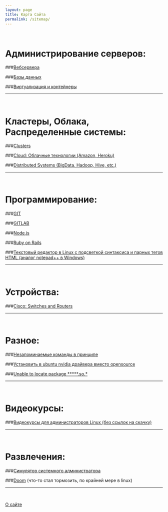 ```yaml
---
layout: page
title: Карта Сайта
permalink: /sitemap/
---
```



<br/>

# Администрирование серверов:

###[Вебсервера](/linux/webservers/apache/)

###[Базы данных](/linux/databases/)  

###[Виртуализация и контейнеры](/linux/virtual/)


______

<br/>

# Кластеры, Облака, Распределенные системы:

###[Clusters](/linux/clusters/)

###[Cloud: Облачные технологии (Amazon, Heroku)](/linux/cloud/)  

###[Distributed Systems (BigData, Hadoop, Hive, etc.)](/linux/distributed-systems/)  

______

<br/>

# Программирование:

###[GIT](/linux/dev/git/)

###[GITLAB](/linux/dev/centos/6/gitlab/installation/)

###[Node.js](/linux/dev/nodejs/)

###[Ruby on Rails](/linux/dev/ruby-on-rails/)

###[Текстовый редактор в Linux с подсветкой синтаксиса и парных тегов HTML (аналог notepad++ в Windows)](/linux/editors/)

______

<br/>

# Устройства:

###[Cisco: Switches and Routers](/devices/cisco/routers/)


______

<br/>

# Разное:

###[Незапоминаемые команды в принципе](/linux/commands/)


###[Установить в ubuntu nvidia драйвера вместо opensource](/ubuntu/drivers/nvidia/)


###[Unable to locate package *****.so.*](/ubuntu/Install-package-for-missing-libraries/)
______

<br/>

# Видеокурсы:

###[Видеокурсы для администраторов Linux (без ссылок на скачку)](/linux/video-kursy/)  

______

<br/>

# Развлечения:

###[Симулятор системного администратора](/website/games/sysadm.swf)  

###[Doom](/website/games/doom.swf) (что-то стал тормозить, по крайней мере  в linux)  

______

<br/>

[О сайте](/about/)  
